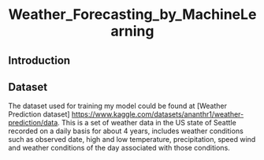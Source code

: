 <p align="center">
 <h1 align="center">Weather_Forecasting_by_MachineLearning</h1>
</p>

## Introduction

## Dataset
The dataset used for training my model could be found at [Weather Prediction dataset] https://www.kaggle.com/datasets/ananthr1/weather-prediction/data.
This is a set of weather data in the US state of Seattle recorded on a daily basis for about 4 years, includes weather conditions such as observed date, high and low temperature, precipitation, speed wind and weather conditions of the day associated with those conditions.